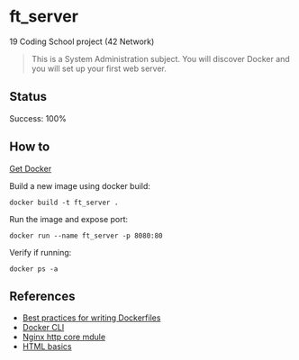 # ft_server

19 Coding School project (42 Network)

> This is a System Administration subject. You will discover Docker and you
will set up your first web server.

## Status

Success: 100%

## How to

[Get Docker](https://docs.docker.com/get-docker/)

Build a new image using docker build:
```
docker build -t ft_server .
```
Run the image and expose port:
```
docker run --name ft_server -p 8080:80
```
Verify if running:
```
docker ps -a
```
## References

- [Best practices for writing Dockerfiles](https://docs.docker.com/develop/develop-images/dockerfile_best-practices/)
- [Docker CLI](https://docs.docker.com/engine/reference/run/)
- [Nginx http core mdule](https://nginx.org/en/docs/http/ngx_http_core_module.html#http)
- [HTML basics](https://developer.mozilla.org/fr/docs/Learn/Getting_started_with_the_web/HTML_basics)
